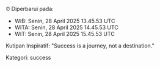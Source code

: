⏰ Diperbarui pada:
- WIB: Senin, 28 April 2025 13.45.53 UTC
- WITA: Senin, 28 April 2025 14.45.53 UTC
- WIT: Senin, 28 April 2025 15.45.53 UTC

Kutipan Inspiratif:
"Success is a journey, not a destination."


Kategori: success

